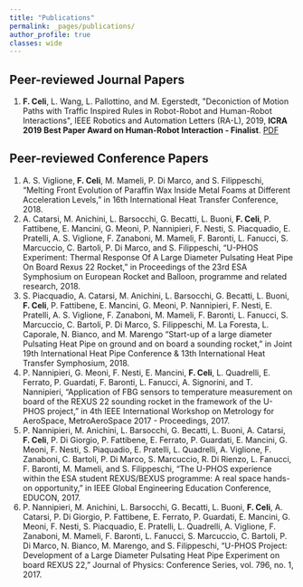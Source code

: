 ```yaml
---
title: "Publications"
permalink: _pages/publications/
author_profile: true
classes: wide
---
```

## Peer-reviewed Journal Papers

1. **F. Celi**, L. Wang, L. Pallottino, and M. Egerstedt, "Deconiction of Motion Paths with Traffic Inspired Rules in Robot-Robot and Human-Robot Interactions", IEEE Robotics and Automation Letters (RA-L), 2019, **ICRA 2019 Best Paper Award on Human-Robot Interaction - Finalist**. [PDF](/assets/pdf/08643446.pdf)

## Peer-reviewed Conference Papers

1. A. S. Viglione, **F. Celi**, M. Mameli, P. Di Marco, and S. Filippeschi, “Melting Front Evolution of Paraffin Wax Inside Metal Foams at Different Acceleration Levels,” in 16th International Heat Transfer Conference, 2018.
2. A. Catarsi, M. Anichini, L. Barsocchi, G. Becatti, L. Buoni, **F. Celi**, P. Fattibene, E. Mancini, G. Meoni, P. Nannipieri, F. Nesti, S. Piacquadio, E. Pratelli, A. S. Viglione, F. Zanaboni, M. Mameli, F. Baronti, L. Fanucci, S. Marcuccio, C. Bartoli, P. Di Marco, and S. Filippeschi, “U-PHOS Experiment: Thermal Response Of A Large Diameter Pulsating Heat Pipe On Board Rexus 22 Rocket,” in Proceedings of the 23rd ESA Symphosium on European Rocket and Balloon, programme and related research, 2018.
3. S. Piacquadio, A. Catarsi, M. Anichini, L. Barsocchi, G. Becatti, L. Buoni, **F. Celi**, P. Fattibene, E. Mancini, G. Meoni, P. Nannipieri, F. Nesti, E. Pratelli, A. S. Viglione, F. Zanaboni, M. Mameli, F. Baronti, L. Fanucci, S. Marcuccio, C. Bartoli, P. Di Marco, S. Filippeschi, M. La Foresta, L. Caporale, N. Bianco, and M. Marengo “Start-up of a large diameter Pulsating Heat Pipe on ground and on board a sounding rocket,” in Joint 19th International Heat Pipe Conference & 13th International Heat Transfer Symphosium, 2018.
4. P. Nannipieri, G. Meoni, F. Nesti, E. Mancini, **F. Celi**, L. Quadrelli, E. Ferrato, P. Guardati, F. Baronti, L. Fanucci, A. Signorini, and T. Nannipieri, “Application of FBG sensors to temperature measurement on board of the REXUS 22 sounding rocket in the framework of the U-PHOS project,” in 4th IEEE International Workshop on Metrology for AeroSpace, MetroAeroSpace 2017 - Proceedings, 2017.
5. P. Nannipieri, M. Anichini, L. Barsocchi, G. Becatti, L. Buoni, A. Catarsi, **F. Celi**, P. Di Giorgio, P. Fattibene, E. Ferrato, P. Guardati, E. Mancini, G. Meoni, F. Nesti, S. Piaquadio, E. Pratelli, L. Quadrelli, A. Viglione, F. Zanaboni, C. Bartoli, P. Di Marco, S. Marcuccio, R. Di Rienzo, L. Fanucci, F. Baronti, M. Mameli, and S. Filippeschi, “The U-PHOS experience within the ESA student REXUS/BEXUS programme: A real space hands-on opportunity,” in IEEE Global Engineering Education Conference, EDUCON, 2017.
6. P. Nannipieri, M. Anichini, L. Barsocchi, G. Becatti, L. Buoni, **F. Celi**, A. Catarsi, P. Di Giorgio, P. Fattibene, E. Ferrato, P. Guardati, E. Mancini, G. Meoni, F. Nesti, S. Piacquadio, E. Pratelli, L. Quadrelli, A. Viglione, F. Zanaboni, M. Mameli, F. Baronti, L. Fanucci, S. Marcuccio, C. Bartoli, P. Di Marco, N. Bianco, M. Marengo, and S. Filippeschi, “U-PHOS Project: Development of a Large Diameter Pulsating Heat Pipe Experiment on board REXUS 22,” Journal of Physics: Conference Series, vol. 796, no. 1, 2017.
